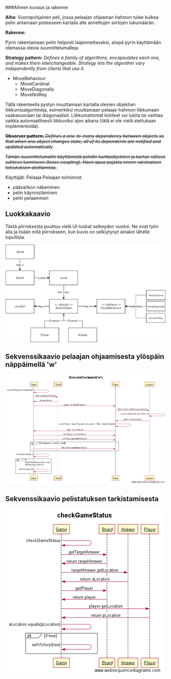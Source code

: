 
###Aiheen kuvaus ja rakenne

**Aihe**: Vuoropohjainen peli, jossa pelaajan ohjaaman hahmon tulee kulkea pelin antamaan pisteeseen kartalla alle annettujen siirtojen lukumäärän.

**Rakenne:**

Pyrin rakentamaan pelin helposti laajennettavaksi, siispä pyrin käyttämään olemassa olevia suunnittelumalleja.

**Strategy pattern:**
*Defines a family of algorithms, encapsulates each one, and makes them interchangeable. Strategy lets the algorithm vary independently from clients that use it.*
* MoveBehaviour
  * MoveCardinal
  * MoveDiagonally
  * MoveNoWay
  
Tällä rakenteella pystyn muuttamaan kartalla olevien objektien liikkumisalgoritmeja, esimerkiksi muuttamaan pelaaja-hahmon liikkumaan vaakasuoraan tai diagonaalisti. Liikkumattomat kohteet voi lukita tai vaihtaa vaikka automaattisesti liikkuviksi ajon aikana (tätä ei ole vielä alettukaan implementoida).

~~**Observer pattern:**
*Defines a one-to-many dependency between objects so that when one object changes state, all of its dependents are notified and updated automatically*~~

~~Tämän suunnittelumallin käyttämistä pohdin karttaobjektien ja kartan välisen suhteen luomiseen (loose coupling). Haen apua pajasta ennen varsinaisen toteutuksen aloittamista.~~

Käyttäjät: Pelaaja
Pelaajan toiminnot:
* päävalikon näkeminen
* pelin käynnistäminen
* pelin pelaaminen

## Luokkakaavio
Tästä piirroksesta puuttuu vielä UI-luokat selkeyden vuoksi. Ne ovat työn alla ja lisään niitä piirrokseen, kun kuvio on selkiytynyt ainakin lähelle lopullista.

![Ensimmäinen versio luokkakaaviosta](javaLabra-luokkakaavio.png "Luokkakaavio, ver 1.1")

## Sekvenssikaavio pelaajan ohjaamisesta ylöspäin näppäimellä 'w'

![Sekvenssikaavio1](ExecuteCommand('w').png "sekve1")

## Sekvenssikaavio pelistatuksen tarkistamisesta

![Sekvenssikaavio2](checkGameStatus.png "sekve2")
